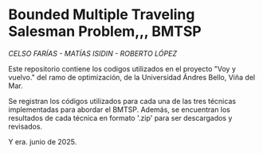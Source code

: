 # Bounded Multiple Traveling Salesman Problem,,, BMTSP
*CELSO FARÍAS - MATÍAS ISIDIN - ROBERTO LÓPEZ*

Este repositorio contiene los codigos utilizados en el proyecto "Voy y vuelvo." del ramo de optimización, de la Universidad Ándres Bello, Viña del Mar.

Se registran los códigos utilizados para cada una de las tres técnicas implementadas para abordar el BMTSP.
Además, se encuentran los resultados de cada técnica en formato '.zip' para ser descargados y revisados.

Y era. junio de 2025.
